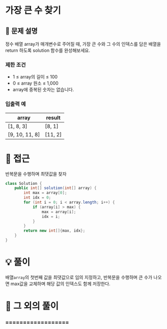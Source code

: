 # 가장 큰 수 찾기

## 📌 문제 설명

정수 배열 array가 매개변수로 주어질 때, 가장 큰 수와 그 수의 인덱스를 담은 배열을 return 하도록 solution 함수를 완성해보세요.

### 제한 조건

- 1 ≤ array의 길이 ≤ 100
- 0 ≤ array 원소 ≤ 1,000
- array에 중복된 숫자는 없습니다.

### 입출력 예

| array          | result  |
| -------------- | ------- |
| [1, 8, 3]      | [8, 1]  |
| [9, 10, 11, 8] | [11, 2] |

# 🧐 접근

반복문을 수행하며 최댓값을 찾자

```java
class Solution {
    public int[] solution(int[] array) {
        int max = array[0];
        int idx = 0;
        for (int i = 0; i < array.length; i++) {
            if (array[i] > max) {
                max = array[i];
                idx = i;
            }
        }
        return new int[]{max, idx};
    }
}
```

# 💡 풀이

배열`array`의 첫번째 값을 최댓값으로 임의 지정하고, 반복문을 수행하며 큰 수가 나오면 max값을 교체하며 해당 값의 인덱스도 함께 저장한다.

# 📘 그 외의 풀이

### ==================
